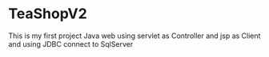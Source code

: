 # TeaShopV2
This is my first project Java web using servlet as Controller and jsp as Client and using JDBC connect to SqlServer
